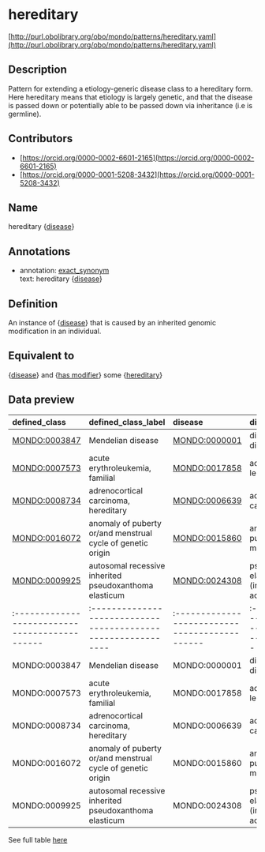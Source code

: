 # hereditary 

[http://purl.obolibrary.org/obo/mondo/patterns/hereditary.yaml](http://purl.obolibrary.org/obo/mondo/patterns/hereditary.yaml)
## Description 



Pattern for extending a etiology-generic disease class to a hereditary form.  Here hereditary means that etiology is largely genetic, and that the disease is passed down or potentially able to be passed down via inheritance (i.e is germline).
## Contributors 
* [https://orcid.org/0000-0002-6601-2165](https://orcid.org/0000-0002-6601-2165) 
* [https://orcid.org/0000-0001-5208-3432](https://orcid.org/0000-0001-5208-3432) 
## Name 

hereditary {[disease](http://purl.obolibrary.org/obo/MONDO_0000001)}

## Annotations 

* annotation: [exact_synonym](http://www.geneontology.org/formats/oboInOwl#hasExactSynonym)  
text: hereditary {[disease](http://purl.obolibrary.org/obo/MONDO_0000001)}

## Definition 

An instance of {[disease](http://purl.obolibrary.org/obo/MONDO_0000001)} that is caused by an inherited genomic modification in an individual.

## Equivalent to 

{[disease](http://purl.obolibrary.org/obo/MONDO_0000001)} and {[has modifier](http://purl.obolibrary.org/obo/RO_0002573)} some {[hereditary](http://purl.obolibrary.org/obo/MONDO_0021152)}

## Data preview 
| defined_class                                | defined_class_label                                         | disease                                      | disease_label                                    |
|:---------------------------------------------|:------------------------------------------------------------|:---------------------------------------------|:-------------------------------------------------|
| [MONDO:0003847](http://purl.obolibrary.org/obo/MONDO_0003847) | Mendelian disease                                           | [MONDO:0000001](http://purl.obolibrary.org/obo/MONDO_0000001) | disease or disorder                              |
| [MONDO:0007573](http://purl.obolibrary.org/obo/MONDO_0007573) | acute erythroleukemia, familial                             | [MONDO:0017858](http://purl.obolibrary.org/obo/MONDO_0017858) | acute erythroid leukemia                         |
| [MONDO:0008734](http://purl.obolibrary.org/obo/MONDO_0008734) | adrenocortical carcinoma, hereditary                        | [MONDO:0006639](http://purl.obolibrary.org/obo/MONDO_0006639) | adrenal cortex carcinoma                         |
| [MONDO:0016072](http://purl.obolibrary.org/obo/MONDO_0016072) | anomaly of puberty or/and menstrual cycle of genetic origin | [MONDO:0015860](http://purl.obolibrary.org/obo/MONDO_0015860) | anomaly of puberty or/and menstrual cycle        |
| [MONDO:0009925](http://purl.obolibrary.org/obo/MONDO_0009925) | autosomal recessive inherited pseudoxanthoma elasticum      | [MONDO:0024308](http://purl.obolibrary.org/obo/MONDO_0024308) | pseudoxanthoma elasticum (inherited or acquired) || defined:class                                | defined:class:label                                         | disease                                      | disease:label                                    |
|:---------------------------------------------|:------------------------------------------------------------|:---------------------------------------------|:-------------------------------------------------|
| MONDO:0003847 | Mendelian disease                                           | MONDO:0000001 | disease or disorder                              |
| MONDO:0007573 | acute erythroleukemia, familial                             | MONDO:0017858 | acute erythroid leukemia                         |
| MONDO:0008734 | adrenocortical carcinoma, hereditary                        | MONDO:0006639 | adrenal cortex carcinoma                         |
| MONDO:0016072 | anomaly of puberty or/and menstrual cycle of genetic origin | MONDO:0015860 | anomaly of puberty or/and menstrual cycle        |
| MONDO:0009925 | autosomal recessive inherited pseudoxanthoma elasticum      | MONDO:0024308 | pseudoxanthoma elasticum (inherited or acquired) |

See full table [here](https://github.com/monarch-initiative/mondo/blob/master/src/patterns/data/matches/hereditary.tsv) 

